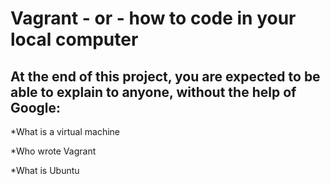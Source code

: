# Vagrant - or - how to code in your local computer

## At the end of this project, you are expected to be able to explain to anyone, without the help of Google:

*What is a virtual machine

*Who wrote Vagrant

*What is Ubuntu
